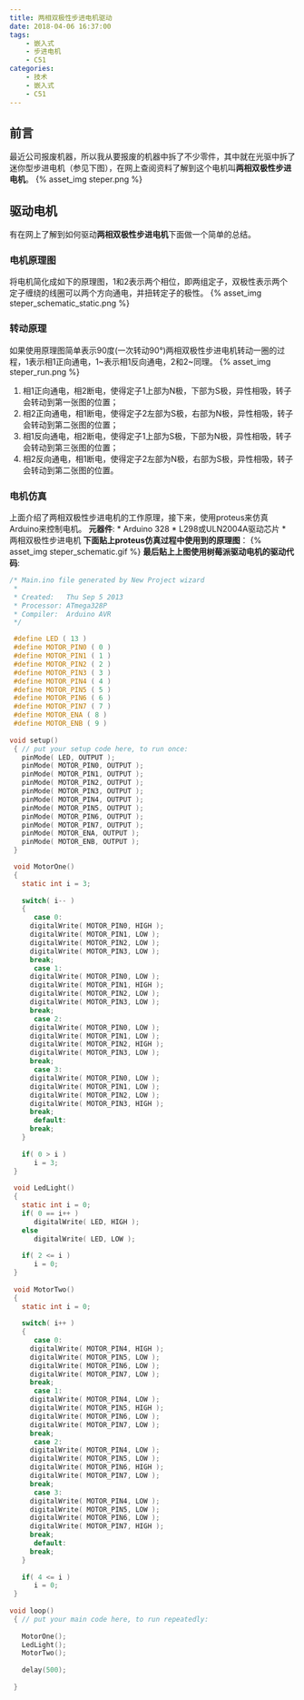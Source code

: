 ```yaml
---
title: 两相双极性步进电机驱动
date: 2018-04-06 16:37:00
tags: 
	- 嵌入式
	- 步进电机
	- C51
categories: 
	- 技术
	- 嵌入式
	- C51
---
```

## 前言
最近公司报废机器，所以我从要报废的机器中拆了不少零件，其中就在光驱中拆了迷你型步进电机（参见下图），在网上查阅资料了解到这个电机叫**两相双极性步进电机**。
{% asset_img steper.png %}
<!--more-->
## 驱动电机
有在网上了解到如何驱动**两相双极性步进电机**下面做一个简单的总结。
### 电机原理图
将电机简化成如下的原理图，1和2表示两个相位，即两组定子，双极性表示两个定子缠绕的线圈可以两个方向通电，并扭转定子的极性。
{% asset_img steper_schematic_static.png %}
### 转动原理
如果使用原理图简单表示90度(一次转动90°)两相双极性步进电机转动一圈的过程，1表示相1正向通电，1~表示相1反向通电，2和2~同理。
{% asset_img steper_run.png %}
1. 相1正向通电，相2断电，使得定子1上部为N极，下部为S极，异性相吸，转子会转动到第一张图的位置；
2. 相2正向通电，相1断电，使得定子2左部为S极，右部为N极，异性相吸，转子会转动到第二张图的位置；
3. 相1反向通电，相2断电，使得定子1上部为S极，下部为N极，异性相吸，转子会转动到第三张图的位置；
4. 相2反向通电，相1断电，使得定子2左部为N极，右部为S极，异性相吸，转子会转动到第二张图的位置。

### 电机仿真
上面介绍了两相双极性步进电机的工作原理，接下来，使用proteus来仿真Arduino来控制电机。
**元器件**:
    * Arduino 328
    * L298或ULN2004A驱动芯片
    * 两相双极性步进电机
**下面贴上proteus仿真过程中使用到的原理图**：
{% asset_img steper_schematic.gif %}
**最后贴上上图使用树莓派驱动电机的驱动代码**:
```c
/* Main.ino file generated by New Project wizard
 *
 * Created:   Thu Sep 5 2013
 * Processor: ATmega328P
 * Compiler:  Arduino AVR
 */

 #define LED ( 13 )
 #define MOTOR_PIN0 ( 0 )
 #define MOTOR_PIN1 ( 1 )
 #define MOTOR_PIN2 ( 2 )
 #define MOTOR_PIN3 ( 3 )
 #define MOTOR_PIN4 ( 4 )
 #define MOTOR_PIN5 ( 5 )
 #define MOTOR_PIN6 ( 6 )
 #define MOTOR_PIN7 ( 7 )
 #define MOTOR_ENA ( 8 )
 #define MOTOR_ENB ( 9 )
 
void setup()
 { // put your setup code here, to run once:
   pinMode( LED, OUTPUT );
   pinMode( MOTOR_PIN0, OUTPUT );
   pinMode( MOTOR_PIN1, OUTPUT );
   pinMode( MOTOR_PIN2, OUTPUT );
   pinMode( MOTOR_PIN3, OUTPUT );
   pinMode( MOTOR_PIN4, OUTPUT );
   pinMode( MOTOR_PIN5, OUTPUT );
   pinMode( MOTOR_PIN6, OUTPUT );
   pinMode( MOTOR_PIN7, OUTPUT );
   pinMode( MOTOR_ENA, OUTPUT );
   pinMode( MOTOR_ENB, OUTPUT );
 }

 void MotorOne()
 {
   static int i = 3;
   
   switch( i-- )
   {
      case 0:
     digitalWrite( MOTOR_PIN0, HIGH );
     digitalWrite( MOTOR_PIN1, LOW );
     digitalWrite( MOTOR_PIN2, LOW );
     digitalWrite( MOTOR_PIN3, LOW );
     break;
      case 1:
     digitalWrite( MOTOR_PIN0, LOW );
     digitalWrite( MOTOR_PIN1, HIGH );
     digitalWrite( MOTOR_PIN2, LOW );
     digitalWrite( MOTOR_PIN3, LOW );
     break;
      case 2:
     digitalWrite( MOTOR_PIN0, LOW );
     digitalWrite( MOTOR_PIN1, LOW );
     digitalWrite( MOTOR_PIN2, HIGH );
     digitalWrite( MOTOR_PIN3, LOW );
     break;
      case 3:
     digitalWrite( MOTOR_PIN0, LOW );
     digitalWrite( MOTOR_PIN1, LOW );
     digitalWrite( MOTOR_PIN2, LOW );
     digitalWrite( MOTOR_PIN3, HIGH );
     break;
      default:
     break;
   }
   
   if( 0 > i )
      i = 3;
 }
 
 void LedLight()
 {
   static int i = 0;
   if( 0 == i++ )
      digitalWrite( LED, HIGH );
   else
      digitalWrite( LED, LOW );
      
   if( 2 <= i )
      i = 0;
 }
 
 void MotorTwo()
 {
   static int i = 0;
   
   switch( i++ )
   {
      case 0:
     digitalWrite( MOTOR_PIN4, HIGH );
     digitalWrite( MOTOR_PIN5, LOW );
     digitalWrite( MOTOR_PIN6, LOW );
     digitalWrite( MOTOR_PIN7, LOW );
     break;
      case 1:
     digitalWrite( MOTOR_PIN4, LOW );
     digitalWrite( MOTOR_PIN5, HIGH );
     digitalWrite( MOTOR_PIN6, LOW );
     digitalWrite( MOTOR_PIN7, LOW );
     break;
      case 2:
     digitalWrite( MOTOR_PIN4, LOW );
     digitalWrite( MOTOR_PIN5, LOW );
     digitalWrite( MOTOR_PIN6, HIGH );
     digitalWrite( MOTOR_PIN7, LOW );
     break;
      case 3:
     digitalWrite( MOTOR_PIN4, LOW );
     digitalWrite( MOTOR_PIN5, LOW );
     digitalWrite( MOTOR_PIN6, LOW );
     digitalWrite( MOTOR_PIN7, HIGH );
     break;
      default:
     break;
   }
   
   if( 4 <= i )
      i = 0;
 }
 
void loop()
 { // put your main code here, to run repeatedly:
 
   MotorOne();
   LedLight();
   MotorTwo();
   
   delay(500);
   
 }
```